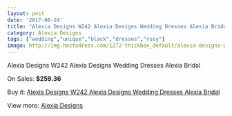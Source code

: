 ```yaml
---
layout: post
date: '2017-08-24'
title: "Alexia Designs W242 Alexia Designs Wedding Dresses Alexia Bridal"
category: Alexia Designs
tags: ["wedding","unique","black","dresses","rosy"]
image: http://img.hectodress.com/1272-thickbox_default/alexia-designs-w242-alexia-designs-wedding-dresses-alexia-bridal.jpg
---
```

Alexia Designs W242 Alexia Designs Wedding Dresses Alexia Bridal

On Sales: **$259.36**
<a href="https://www.hectodress.com/alexia-designs/790-alexia-designs-w242-alexia-designs-wedding-dresses-alexia-bridal.html"><amp-img layout="responsive" width="600" height="600" src="//img.hectodress.com/1272-thickbox_default/alexia-designs-w242-alexia-designs-wedding-dresses-alexia-bridal.jpg" alt="Alexia Designs W242 Alexia Designs Wedding Dresses Alexia Bridal 0" /></a>
<a href="https://www.hectodress.com/alexia-designs/790-alexia-designs-w242-alexia-designs-wedding-dresses-alexia-bridal.html"><amp-img layout="responsive" width="600" height="600" src="//img.hectodress.com/1273-thickbox_default/alexia-designs-w242-alexia-designs-wedding-dresses-alexia-bridal.jpg" alt="Alexia Designs W242 Alexia Designs Wedding Dresses Alexia Bridal 1" /></a>

Buy it: [Alexia Designs W242 Alexia Designs Wedding Dresses Alexia Bridal](https://www.hectodress.com/alexia-designs/790-alexia-designs-w242-alexia-designs-wedding-dresses-alexia-bridal.html "Alexia Designs W242 Alexia Designs Wedding Dresses Alexia Bridal")

View more: [Alexia Designs](https://www.hectodress.com/11-alexia-designs "Alexia Designs")